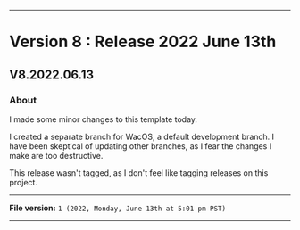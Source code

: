 
***

# Version 8 : Release 2022 June 13th

## V8.2022.06.13

### About

I made some minor changes to this template today.

I created a separate branch for WacOS, a default development branch. I have been skeptical of updating other branches, as I fear the changes I make are too destructive.

This release wasn't tagged, as I don't feel like tagging releases on this project.

***

**File version:** `1 (2022, Monday, June 13th at 5:01 pm PST)`

***
